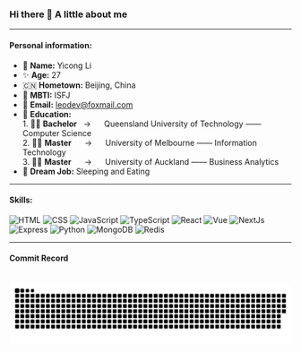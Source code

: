 ### Hi there 👋  A little about me

---

<h4>Personal information:</h4>

- 🧐 **Name:** Yicong Li
- ✨ **Age:** 27
- 🇨🇳 **Hometown:** Beijing, China
- 🧌 **MBTI:** ISFJ
- 📧 **Email:** leodev@foxmail.com
- 🎒 **Education:**
   <br /> 1. 🧑‍🎓 **Bachelor** &nbsp; -> &nbsp;&nbsp;&nbsp;&nbsp; Queensland University of Technology —— Computer Science  
   2. 🧑‍🎓 **Master** &nbsp;&nbsp;&nbsp;&nbsp; -> &nbsp;&nbsp;&nbsp;&nbsp;&nbsp;University of Melbourne —— Information Technology
     <br /> 3. 🧑‍🎓 **Master** &nbsp;&nbsp;&nbsp;&nbsp; -> &nbsp;&nbsp;&nbsp;&nbsp;&nbsp;University of Auckland —— Business Analytics
- 🥹 **Dream Job:** Sleeping and Eating 

---

<h4>Skills:</h4>

![HTML](https://img.shields.io/badge/-HTML-E34F26?logo=HTML5&logoColor=white&style=flat)
![CSS](https://img.shields.io/badge/-CSS-1572B6?logo=CSS3&logoColor=white&style=flat)
![JavaScript](https://img.shields.io/badge/-JavaScript-F7DF1E?logo=javascript&logoColor=white&style=flat)
![TypeScript](https://img.shields.io/badge/-TypeScript-3178C6?logo=TypeScript&logoColor=white&style=flat)
![React](https://img.shields.io/badge/-React.js-61DAFB?logo=react&logoColor=white&style=flat)
![Vue](https://img.shields.io/badge/-Vue.js-4FC08D?logo=vuedotjs&logoColor=white&style=flat)
![NextJs](https://img.shields.io/badge/-Next.js-000000?logo=nextdotjs&logoColor=white&style=flat)
![Express](https://img.shields.io/badge/-Express-000000?logo=Express&logoColor=white&style=flat)
![Python](https://img.shields.io/badge/-Python-3776AB?logo=Python&logoColor=white&style=flat)
![MongoDB](https://img.shields.io/badge/-MongoDB-47A248?logo=mongodb&logoColor=white&style=flat)
![Redis](https://img.shields.io/badge/-Redis-FF4438?logo=Redis&logoColor=white&style=flat)

---
<h4>Commit Record</h4> 
<br>
<div align="center">
  <img src="https://raw.githubusercontent.com/Yicong-Lii/Yicong-Lii/output/github-snake-dark.svg" alt="snake gif" />
</div>

